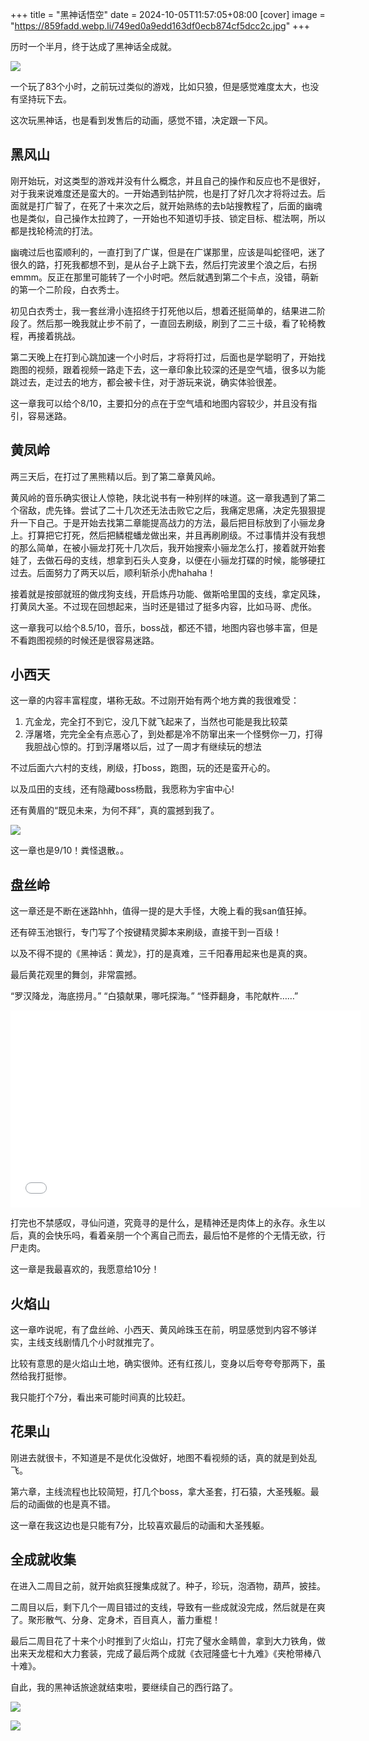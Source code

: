 +++
title = "黑神话悟空"
date = 2024-10-05T11:57:05+08:00
[cover]
image = "https://859fadd.webp.li/749ed0a9edd163df0ecb874cf5dcc2c.jpg"
+++

历时一个半月，终于达成了黑神话全成就。

![](https://859fadd.webp.li/d4b0f1c737ba255d28aa98474ceaae4.png)

一个玩了83个小时，之前玩过类似的游戏，比如只狼，但是感觉难度太大，也没有坚持玩下去。

这次玩黑神话，也是看到发售后的动画，感觉不错，决定跟一下风。

## 黑风山

刚开始玩，对这类型的游戏并没有什么概念，并且自己的操作和反应也不是很好，对于我来说难度还是蛮大的。一开始遇到牯护院，也是打了好几次才将将过去。后面就是打广智了，在死了十来次之后，就开始熟练的去b站搜教程了，后面的幽魂也是类似，自己操作太拉跨了，一开始也不知道切手技、锁定目标、棍法啊，所以都是找轮椅流的打法。

幽魂过后也蛮顺利的，一直打到了广谋，但是在广谋那里，应该是叫蛇径吧，迷了很久的路，打死我都想不到，是从台子上跳下去，然后打完波里个浪之后，右拐emmm。反正在那里可能转了一个小时吧。然后就遇到第二个卡点，没错，萌新的第一个二阶段，白衣秀士。

初见白衣秀士，我一套丝滑小连招终于打死他以后，想着还挺简单的，结果进二阶段了。然后那一晚我就止步不前了，一直回去刷级，刷到了二三十级，看了轮椅教程，再接着挑战。

第二天晚上在打到心跳加速一个小时后，才将将打过，后面也是学聪明了，开始找跑图的视频，跟着视频一路走下去，这一章印象比较深的还是空气墙，很多以为能跳过去，走过去的地方，都会被卡住，对于游玩来说，确实体验很差。

这一章我可以给个8/10，主要扣分的点在于空气墙和地图内容较少，并且没有指引，容易迷路。

## 黄凤岭

两三天后，在打过了黑熊精以后。到了第二章黄风岭。

黄风岭的音乐确实很让人惊艳，陕北说书有一种别样的味道。这一章我遇到了第二个宿敌，虎先锋。尝试了二十几次还无法击败它之后，我痛定思痛，决定先狠狠提升一下自己。于是开始去找第二章能提高战力的方法，最后把目标放到了小骊龙身上。打算把它打死，然后把鳞棍蟠龙做出来，并且再刷刷级。不过事情并没有我想的那么简单，在被小骊龙打死十几次后，我开始搜索小骊龙怎么打，接着就开始套娃了，去做石母的支线，想拿到石头人变身，以便在小骊龙打碟的时候，能够硬扛过去。后面努力了两天以后，顺利斩杀小虎hahaha！

接着就是按部就班的做戌狗支线，开启炼丹功能、做斯哈里国的支线，拿定风珠，打黄凤大圣。不过现在回想起来，当时还是错过了挺多内容，比如马哥、虎伥。

这一章我可以给个8.5/10，音乐，boss战，都还不错，地图内容也够丰富，但是不看跑图视频的时候还是很容易迷路。

## 小西天

这一章的内容丰富程度，堪称无敌。不过刚开始有两个地方粪的我很难受：

1. 亢金龙，完全打不到它，没几下就飞起来了，当然也可能是我比较菜
2. 浮屠塔，完完全全有点恶心了，到处都是冷不防窜出来一个怪劈你一刀，打得我胆战心惊的。打到浮屠塔以后，过了一周才有继续玩的想法

不过后面六六村的支线，刷级，打boss，跑图，玩的还是蛮开心的。

以及瓜田的支线，还有隐藏boss杨戬，我愿称为宇宙中心!

还有黄眉的“既见未来，为何不拜”，真的震撼到我了。

![](https://859fadd.webp.li/a8ed74fba8377e71c7f9ff71fe7960f.jpg)

这一章也是9/10！粪怪退散。。

## 盘丝岭

这一章还是不断在迷路hhh，值得一提的是大手怪，大晚上看的我san值狂掉。

还有碎玉池银行，专门写了个按键精灵脚本来刷级，直接干到一百级！

以及不得不提的《黑神话：黄龙》，打的是真难，三千阳春用起来也是真的爽。

最后黄花观里的舞剑，非常震撼。

“罗汉降龙，海底捞月。” “白猿献果，哪吒探海。” “怪莽翻身，韦陀献杵……”

<iframe width="560" height="315" src="//player.bilibili.com/player.html?isOutside=true&aid=113033389080891&bvid=BV1CKsxewEEn&cid=25602952732&p=1" scrolling="no" border="0" frameborder="no" framespacing="0" allowfullscreen="true"></iframe>

打完也不禁感叹，寻仙问道，究竟寻的是什么，是精神还是肉体上的永存。永生以后，真的会快乐吗，看着亲朋一个个离自己而去，最后怕不是修的个无情无欲，行尸走肉。

这一章是我最喜欢的，我愿意给10分！

## 火焰山

这一章咋说呢，有了盘丝岭、小西天、黄风岭珠玉在前，明显感觉到内容不够详实，主线支线剧情几个小时就推完了。

比较有意思的是火焰山土地，确实很帅。还有红孩儿，变身以后夸夸夸那两下，虽然给我打挺惨。

我只能打个7分，看出来可能时间真的比较赶。

## 花果山

刚进去就很卡，不知道是不是优化没做好，地图不看视频的话，真的就是到处乱飞。

第六章，主线流程也比较简短，打几个boss，拿大圣套，打石猿，大圣残躯。最后的动画做的也是真不错。

这一章在我这边也是只能有7分，比较喜欢最后的动画和大圣残躯。

## 全成就收集

在进入二周目之前，就开始疯狂搜集成就了。种子，珍玩，泡酒物，葫芦，披挂。

二周目以后，剩下几个一周目错过的支线，导致有一些成就没完成，然后就是在爽了。聚形散气、分身、定身术，百目真人，蓄力重棍！

最后二周目花了十来个小时推到了火焰山，打完了璧水金睛兽，拿到大力铁角，做出来天龙棍和大力套装，完成了最后两个成就《衣冠隆盛七十九难》《夹枪带棒八十难》。

自此，我的黑神话旅途就结束啦，要继续自己的西行路了。

![](https://859fadd.webp.li/82a988dc5414756eda605a2feb11935.jpg)

![](https://859fadd.webp.li/88b9e4b2a4b2fcae86a5f9cd58a4294.jpg)
